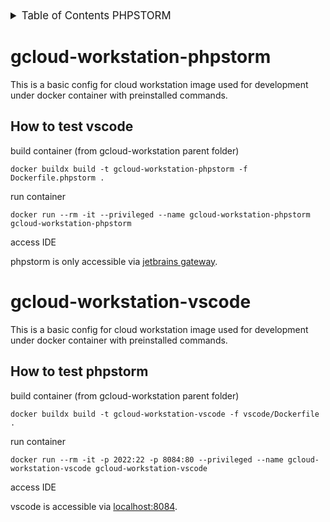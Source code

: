 <!-- markdownlint-disable MD041 -->
<!-- markdownlint-disable MD033 -->
<!-- markdownlint-disable MD028 -->

<!-- PROJECT SHIELDS -->
<!--
*** I'm using markdown "reference style" links for readability.
*** Reference links are enclosed in brackets [ ] instead of parentheses ( ).
*** See the bottom of this document for the declaration of the reference variables
*** for contributors-url, forks-url, etc. This is an optional, concise syntax you may use.
*** https://www.markdownguide.org/basic-syntax/#reference-style-links
-->

<details>
  <summary style="font-size:1.2em;">Table of Contents PHPSTORM</summary>
<!-- START doctoc generated TOC please keep comment here to allow auto update -->
<!-- DON'T EDIT THIS SECTION, INSTEAD RE-RUN doctoc TO UPDATE -->

- [gcloud-workstation-phpstorm](#gcloud-workstation-phpstorm)
  - [How to test vscode](#how-to-test-vscode)
- [gcloud-workstation-vscode](#gcloud-workstation-vscode)
  - [How to test phpstorm](#how-to-test-phpstorm)

<!-- END doctoc generated TOC please keep comment here to allow auto update -->
</details>

# gcloud-workstation-phpstorm

This is a basic config for cloud workstation image used for development under docker container with preinstalled commands.

## How to test vscode

build container (from gcloud-workstation parent folder)

```console
docker buildx build -t gcloud-workstation-phpstorm -f Dockerfile.phpstorm .
```

run container

```console
docker run --rm -it --privileged --name gcloud-workstation-phpstorm gcloud-workstation-phpstorm
```

access IDE

phpstorm is only accessible via [jetbrains gateway][jetbrains-gateway].

# gcloud-workstation-vscode

This is a basic config for cloud workstation image used for development under docker container with preinstalled commands.

## How to test phpstorm

build container (from gcloud-workstation parent folder)

```console
docker buildx build -t gcloud-workstation-vscode -f vscode/Dockerfile .
```

run container

```console
docker run --rm -it -p 2022:22 -p 8084:80 --privileged --name gcloud-workstation-vscode gcloud-workstation-vscode
```

access IDE

vscode is accessible via [localhost:8084](http://localhost:8084).

<!-- MARKDOWN LINKS & IMAGES -->
<!-- https://www.markdownguide.org/basic-syntax/#reference-style-links -->

<!-- Links -->

[jetbrains-gateway]: https://www.jetbrains.com/remote-development/gateway/

<!-- Badges -->

